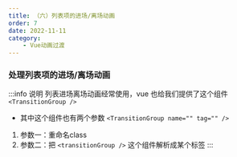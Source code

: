 ```yaml
---
title: （六）列表项的进场/离场动画
order: 7
date: 2022-11-11
category:
    - Vue动画过渡
---
```


### 处理列表项的进场/离场动画
:::info 说明
列表进场离场动画经常使用，vue 也给我们提供了这个组件 `<TransitionGroup />` 

- 其中这个组件也有两个参数 `<TransitionGroup name="" tag="" />` 
 1. 参数一：重命名class
 2. 参数二：把 `<transitionGroup />` 这个组件解析成某个标签
:::

```html

```